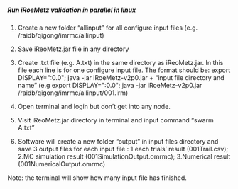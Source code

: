 <h5>Run iRoeMetz validation in parallel in linux </h5>

1. Create a new folder “allinput” for all configure input files (e.g. /raidb/qigong/imrmc/allinput) 

2. Save iReoMetz.jar file in any directory 

3. Create .txt file (e.g. A.txt) in the same directory as iReoMetz.jar. In this file each line is for one configure input file. The format should be:
export DISPLAY=":0.0"; java -jar iRoeMetz-v2p0.jar + “input file directory and name” (e.g export DISPLAY=":0.0"; java -jar iRoeMetz-v2p0.jar /raidb/qigong/imrmc/allinput/001.irm)

4. Open terminal and login but don’t get into any node.

5. Visit iReoMetz.jar directory in terminal and input command “swarm A.txt”

6. Software will create a new folder “output” in input files directory and save 3 output files for each input file : 
  1.each trials’ result (001Trail.csv); 
  2.MC simulation result (001SimulationOutput.omrmc); 
  3.Numerical result (001NumericalOutput.omrmc)

Note: the terminal will show how many input file has finished.

